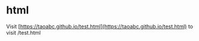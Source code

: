 # html

Visit [https://taoabc.github.io/test.html](https://taoabc.github.io/test.html) to visit /test.html

